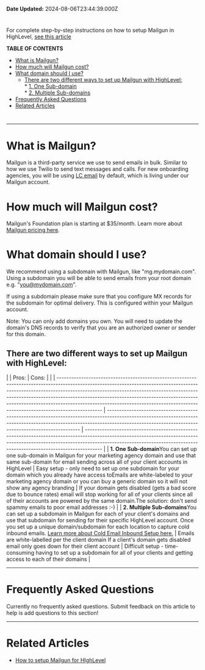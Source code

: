 **Date Updated:** 2024-08-06T23:44:39.000Z

# 

For complete step-by-step instructions on how to setup Mailgun in HighLevel, [see this article](https://help.gohighlevel.com/support/solutions/articles/48001219824-step-by-step-guide-to-set-up-mailgun)

  
**TABLE OF CONTENTS**

* [What is Mailgun?](#What-is-Mailgun?)
* [How much will Mailgun cost?](#How-much-will-Mailgun-cost?)
* [What domain should I use?](#What-domain-should-I-use?)  
   * [There are two different ways to set up Mailgun with HighLevel:](#There-are-two-different-ways-to-set-up-Mailgun-with-HighLevel%3A)  
         * [1\. One Sub-domain](#1.-One-Sub-domain)  
         * [2\. Multiple Sub-domains](#2.-Multiple-Sub-domains)
* [Frequently Asked Questions](#Frequently-Asked-Questions)
* [Related Articles](#Related-Articles)

# [](https://help.gohighlevel.com/support/solutions/articles/48001219824-step-by-step-guide-to-set-up-mailgun)

---

# **What is Mailgun?**

  
Mailgun is a third-party service we use to send emails in bulk. Similar to how we use Twilio to send text messages and calls. For new onboarding agencies, you will be using [LC email](https://help.gohighlevel.com/en/support/solutions/articles/48001220605) by default, which is living under our Mailgun account.

  
# **How much will Mailgun cost?**

Mailgun's Foundation plan is starting at $35/month. Learn more about [Mailgun pricing here](https://www.mailgun.com/pricing/). 

  
# **What domain should I use?**

We recommend using a subdomain with Mailgun, like "mg.mydomain.com". Using a subdomain you will be able to send emails from your root domain e.g. "you@mydomain.com".

  
If using a subdomain please make sure that you configure MX records for the subdomain for optimal delivery. This is configured within your Mailgun account. 

  
Note: You can only add domains you own. You will need to update the domain's DNS records to verify that you are an authorized owner or sender for this domain.

  
## There are two different ways to set up Mailgun with HighLevel:

  
| | Pros:                                                                                                                                                                                                                                                                                                                                                                                                                  | Cons:                                                                                                                                                                                                                           |                                                                                                                                                                                                                                                   |
| ------------------------------------------------------------------------------------------------------------------------------------------------------------------------------------------------------------------------------------------------------------------------------------------------------------------------------------------------------------------------------------------------------------------------ | ------------------------------------------------------------------------------------------------------------------------------------------------------------------------------------------------------------------------------- | ------------------------------------------------------------------------------------------------------------------------------------------------------------------------------------------------------------------------------------------------- |
| **1\. One Sub-domain**You can set up one sub-domain in Mailgun for your marketing agency domain and use that same sub-domain for email sending across all of your client accounts in HighLevel                                                                                                                                                                                                                           | Easy setup - only need to set up one subdomain for your domain which you already have access toEmails are white-labeled to your marketing agency domain or you can buy a generic domain so it will not show any agency branding | If your domain gets disabled (gets a bad score due to bounce rates) email will stop working for all of your clients since all of their accounts are powered by the same domain.The solution: don't send spammy emails to poor email addresses :-) |
| **2\. Multiple Sub-domains**You can set up a subdomain in Mailgun for each of your client's domains and use that subdomain for sending for their specific HighLevel account. Once you set up a unique domain/subdomain for each location to capture cold inbound emails. [Learn more about Cold Email Inbound Setup here.](https://help.gohighlevel.com/support/solutions/articles/48001185801-cold-email-inbound-setup) | Emails are white-labelled per the client domain If a client's domain gets disabled email only goes down for their client account                                                                                                | Difficult setup - time-consuming having to set up a subdomain for all of your clients and getting access to each of their domains                                                                                                                 |

  
---

# **Frequently Asked Questions**

Currently no frequently asked questions. Submit feedback on this article to help is add questions to this section!

---

# **Related Articles**

* [](https://help.gohighlevel.com/en/support/solutions/articles/155000002369)[How to setup Mailgun for HIghLevel](http://Frequently%20Asked%20Questions%20Currently%20no%20frequently%20asked%20questions.%20Submit%20feedback%20on%20this%20article%20to%20help%20is%20add%20questions%20to%20this%20section!%20%20Related%20Articles%20How%20To%20Connect%20Your%20Google%20Calendar)

###   
  
  
##   